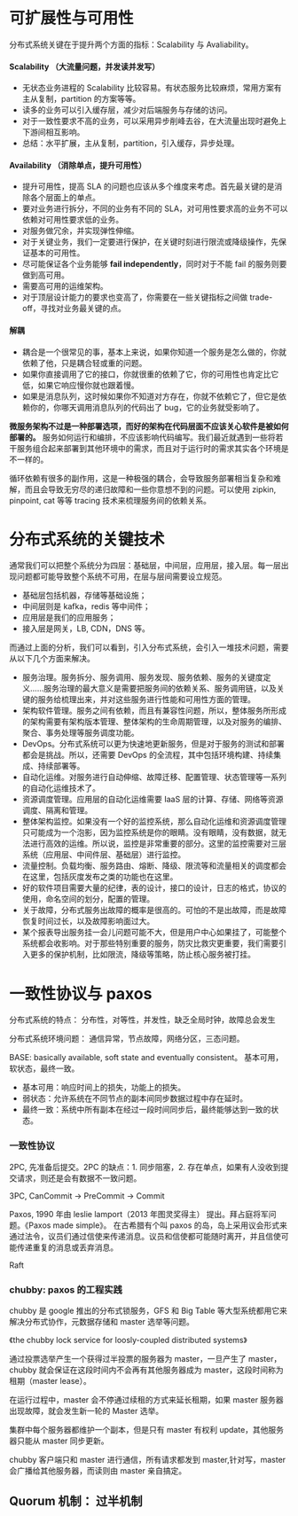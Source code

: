 # 可扩展性与可用性

分布式系统关键在于提升两个方面的指标：Scalability 与 Avaliability。

#### Scalability （大流量问题，并发读并发写）

- 无状态业务进程的 Scalability 比较容易。有状态服务比较麻烦，常用方案有主从复制，partition 的方案等等。
- 读多的业务可以引入缓存层，减少对后端服务与存储的访问。
- 对于一致性要求不高的业务，可以采用异步削峰去谷，在大流量出现时避免上下游间相互影响。
- 总结：水平扩展，主从复制，partition，引入缓存，异步处理。

#### Availability （消除单点，提升可用性）

- 提升可用性，提高 SLA 的问题也应该从多个维度来考虑。首先最关键的是消除各个层面上的单点。
- 要对业务进行拆分，不同的业务有不同的 SLA，对可用性要求高的业务不可以依赖对可用性要求低的业务。
- 对服务做冗余，并实现弹性伸缩。
- 对于关键业务，我们一定要进行保护，在关键时刻进行限流或降级操作，先保证基本的可用性。
- 尽可能保证各个业务能够 **fail independently**，同时对于不能 fail 的服务则要做到高可用。
- 需要高可用的运维架构。
- 对于顶层设计能力的要求也变高了，你需要在一些关键指标之间做 trade-off，寻找对业务最关键的点。

#### 解耦

- 耦合是一个很常见的事，基本上来说，如果你知道一个服务是怎么做的，你就依赖了他，只是耦合轻或重的问题。
- 如果你直接调用了它的接口，你就很重的依赖了它，你的可用性也肯定比它低，如果它响应慢你就也跟着慢。
- 如果是消息队列，这时候如果你不知道对方存在，你就不依赖它了，但它是依赖你的，你哪天调用消息队列的代码出了 bug，它的业务就受影响了。

**微服务架构不过是一种部署选项，而好的架构在代码层面不应该关心软件是被如何部署的。** 服务如何运行和编排，不应该影响代码编写。我们最近就遇到一些将若干服务组合起来部署到其他环境中的需求，而且对于运行时的需求其实各个环境是不一样的。

循环依赖有很多的副作用，这是一种极强的耦合，会导致服务部署相当复杂和难解，而且会导致无穷尽的递归故障和一些你意想不到的问题。可以使用 zipkin, pinpoint, cat 等等 tracing 技术来梳理服务间的依赖关系。

# 分布式系统的关键技术

通常我们可以把整个系统分为四层：基础层，中间层，应用层，接入层。每一层出现问题都可能导致整个系统不可用，在层与层间需要设立规范。

- 基础层包括机器，存储等基础设施；
- 中间层则是 kafka，redis 等中间件；
- 应用层是我们的应用服务；
- 接入层是网关，LB, CDN，DNS 等。

而通过上面的分析，我们可以看到，引入分布式系统，会引入一堆技术问题，需要从以下几个方面来解决。

- 服务治理。服务拆分、服务调用、服务发现、服务依赖、服务的关键度定义……服务治理的最大意义是需要把服务间的依赖关系、服务调用链，以及关键的服务给梳理出来，并对这些服务进行性能和可用性方面的管理。
- 架构软件管理。服务之间有依赖，而且有兼容性问题，所以，整体服务所形成的架构需要有架构版本管理、整体架构的生命周期管理，以及对服务的编排、聚合、事务处理等服务调度功能。
- DevOps。分布式系统可以更为快速地更新服务，但是对于服务的测试和部署都会是挑战。所以，还需要 DevOps 的全流程，其中包括环境构建、持续集成、持续部署等。
- 自动化运维。对服务进行自动伸缩、故障迁移、配置管理、状态管理等一系列的自动化运维技术了。
- 资源调度管理。应用层的自动化运维需要 IaaS 层的计算、存储、网络等资源调度、隔离和管理。
- 整体架构监控。如果没有一个好的监控系统，那么自动化运维和资源调度管理只可能成为一个泡影，因为监控系统是你的眼睛。没有眼睛，没有数据，就无法进行高效的运维。所以说，监控是非常重要的部分。这里的监控需要对三层系统（应用层、中间件层、基础层）进行监控。
- 流量控制。负载均衡、服务路由、熔断、降级、限流等和流量相关的调度都会在这里，包括灰度发布之类的功能也在这里。
- 好的软件项目需要大量的纪律，表的设计，接口的设计，日志的格式，协议的使用，命名空间的划分，配置的管理。
- 关于故障，分布式服务出故障的概率是很高的。可怕的不是出故障，而是故障恢复时间过长，以及故障影响面过大。
- 某个报表导出服务挂一会儿问题可能不大，但是用户中心如果挂了，可能整个系统都会收影响。对于那些特别重要的服务，防灾比救灾更重要，我们需要引入更多的保护机制，比如限流，降级等策略，防止核心服务被打挂。

# 一致性协议与 paxos

分布式系统的特点： 分布性，对等性，并发性，缺乏全局时钟，故障总会发生

分布式系统环境问题： 通信异常，节点故障，网络分区，三态问题。

BASE: basically available, soft state and eventually consistent。 基本可用，软状态，最终一致。

- 基本可用：响应时间上的损失，功能上的损失。
- 弱状态：允许系统在不同节点的副本间同步数据过程中存在延时。
- 最终一致：系统中所有副本在经过一段时间同步后，最终能够达到一致的状态。

### 一致性协议

2PC, 先准备后提交。2PC 的缺点：1. 同步阻塞，2. 存在单点，如果有人没收到提交请求，则还是会有数据不一致问题。

3PC, CanCommit -> PreCommit -> Commit

Paxos, 1990 年由 leslie lamport（2013 年图灵奖得主） 提出。拜占庭将军问题。《Paxos made simple》。
在古希腊有个叫 paxos 的岛，岛上采用议会形式来通过法令，议员们通过信使来传递消息。议员和信使都可能随时离开，并且信使可能传递重复的消息或丢弃消息。

Raft

### chubby: paxos 的工程实践

chubby 是 google 推出的分布式锁服务，GFS 和 Big Table 等大型系统都用它来解决分布式协作，元数据存储和 master 选举等问题。

《the chubby lock service for loosly-coupled distributed systems》

通过投票选举产生一个获得过半投票的服务器为 master，一旦产生了 master，chubby 就会保证在这段时间内不会再有其他服务器成为 master，这段时间称为租期（master lease）。

在运行过程中，master 会不停通过续租的方式来延长租期，如果 master 服务器出现故障，就会发生新一轮的 Master 选举。

集群中每个服务器都维护一个副本，但是只有 master 有权利 update，其他服务器只能从 master 同步更新。

chubby 客户端只和 master 进行通信，所有请求都发到 master,针对写，master 会广播给其他服务器，而读则由 master 亲自搞定。

## Quorum 机制： 过半机制
